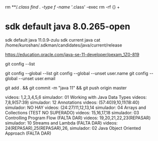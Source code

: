 rm **/*.class
find . -type f -name '*.class' -exec rm -rf {} +


# sdk default java 8.0.265-open
sdk default java 11.0.9-zulu
sdk current java
cat /home/kuroshan/.sdkman/candidates/java/current/release 



https://education.oracle.com/java-se-11-developer/pexam_1Z0-819

git config --list

git config --global --list
git config --global --unset user.name
git config --global --unset user.email

git add . && git commit -m "java 11" && git push origin master

videos: 1,2,3,4,5,6
simulador: 01 Working with Java Data Types
videos: 7,8,9(57:39)
simulador: 12 Annotations
videos: (57:40)9,10,11(18:40)
simulador: NO HAY
videos: (24:27)11,12,13,14
simulador: 04 Arrays and Collections (TEST NO SUPERADO)
videos: 15,16,17,18
simulador: 03 Controlling Program Flow (FALTA DAR)
videos: 19,20,21,22,23(REPASAR)
simulador: 10 Streams and Lambda (FALTA DAR)
videos: 24(REPASAR),25(REPASAR),26,
simulador: 02 Java Object Oriented Approach (FALTA DAR)
